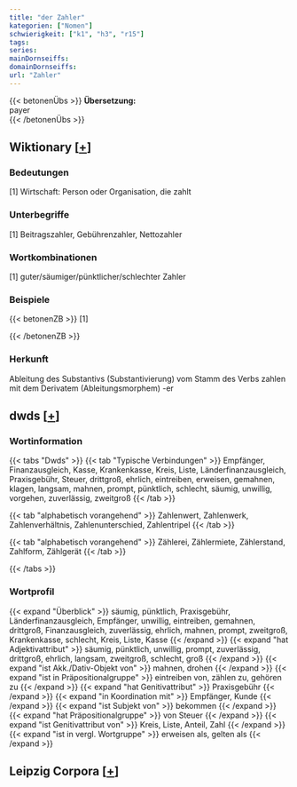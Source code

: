 ```yaml
---
title: "der Zahler"
kategorien: ["Nomen"]
schwierigkeit: ["k1", "h3", "r15"]
tags:
series:
mainDornseiffs:
domainDornseiffs:
url: "Zahler"
---
```


{{< betonenÜbs >}}
**Übersetzung:**  
payer  
{{< /betonenÜbs >}}

## Wiktionary [[+](https://de.wiktionary.org/wiki/Zahler)]

### Bedeutungen
[1] Wirtschaft: Person oder Organisation, die zahlt  

### Unterbegriffe
[1] Beitragszahler, Gebührenzahler, Nettozahler  

### Wortkombinationen
[1] guter/säumiger/pünktlicher/schlechter Zahler  

### Beispiele
{{< betonenZB >}}
[1]  

{{< /betonenZB >}}
### Herkunft
Ableitung des Substantivs (Substantivierung) vom Stamm des Verbs zahlen mit dem Derivatem (Ableitungsmorphem) -er  



## dwds [[+](https://www.dwds.de/wb/Zahler)]

### Wortinformation
{{< tabs "Dwds" >}}
{{< tab "Typische Verbindungen" >}}
Empfänger, Finanzausgleich, Kasse, Krankenkasse, Kreis, Liste, Länderfinanzausgleich, Praxisgebühr, Steuer, drittgroß, ehrlich, eintreiben, erweisen, gemahnen, klagen, langsam, mahnen, prompt, pünktlich, schlecht, säumig, unwillig, vorgehen, zuverlässig, zweitgroß
{{< /tab >}}

{{< tab "alphabetisch vorangehend" >}}
Zahlenwert, Zahlenwerk, Zahlenverhältnis, Zahlenunterschied, Zahlentripel
{{< /tab >}}

{{< tab "alphabetisch vorangehend" >}}
Zählerei, Zählermiete, Zählerstand, Zahlform, Zählgerät
{{< /tab >}}

{{< /tabs >}}

### Wortprofil
{{< expand "Überblick" >}} säumig, pünktlich, Praxisgebühr, Länderfinanzausgleich, Empfänger, unwillig, eintreiben, gemahnen, drittgroß, Finanzausgleich, zuverlässig, ehrlich, mahnen, prompt, zweitgroß, Krankenkasse, schlecht, Kreis, Liste, Kasse {{< /expand >}}
{{< expand "hat Adjektivattribut" >}} säumig, pünktlich, unwillig, prompt, zuverlässig, drittgroß, ehrlich, langsam, zweitgroß, schlecht, groß {{< /expand >}}
{{< expand "ist Akk./Dativ-Objekt von" >}} mahnen, drohen {{< /expand >}}
{{< expand "ist in Präpositionalgruppe" >}} eintreiben von, zählen zu, gehören zu {{< /expand >}}
{{< expand "hat Genitivattribut" >}} Praxisgebühr {{< /expand >}}
{{< expand "in Koordination mit" >}} Empfänger, Kunde {{< /expand >}}
{{< expand "ist Subjekt von" >}} bekommen {{< /expand >}}
{{< expand "hat Präpositionalgruppe" >}} von Steuer {{< /expand >}}
{{< expand "ist Genitivattribut von" >}} Kreis, Liste, Anteil, Zahl {{< /expand >}}
{{< expand "ist in vergl. Wortgruppe" >}} erweisen als, gelten als {{< /expand >}}

## Leipzig Corpora [[+](https://corpora.uni-leipzig.de/en/res?word=Zahler&corpusId=deu_newscrawl-public_2018)]

